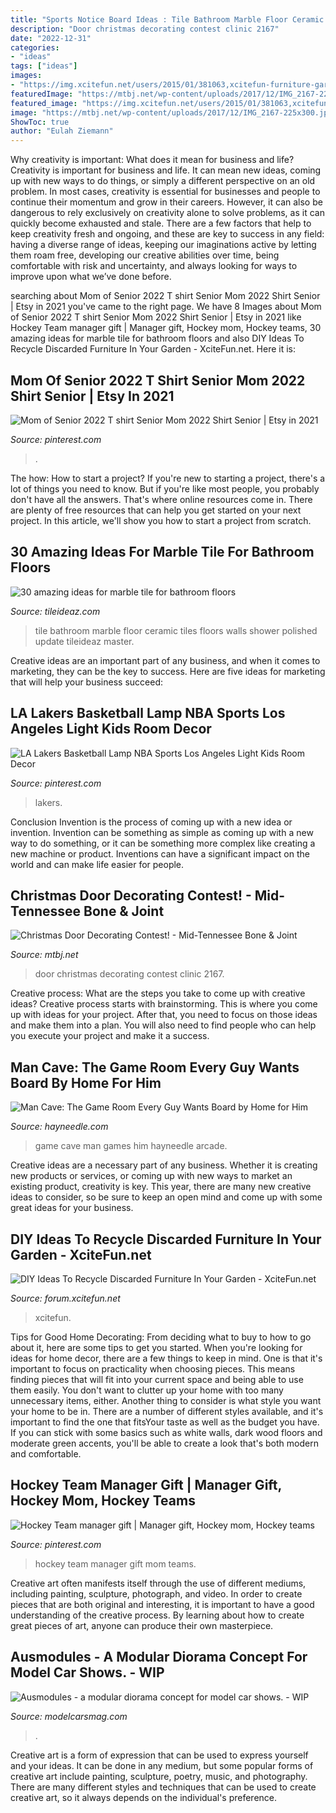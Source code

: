 ```yaml
---
title: "Sports Notice Board Ideas : Tile Bathroom Marble Floor Ceramic Tiles Floors Walls Shower Polished Update Tileideaz Master"
description: "Door christmas decorating contest clinic 2167"
date: "2022-12-31"
categories:
- "ideas"
tags: ["ideas"]
images:
- "https://img.xcitefun.net/users/2015/01/381063,xcitefun-furniture-garden-6.jpg"
featuredImage: "https://mtbj.net/wp-content/uploads/2017/12/IMG_2167-225x300.jpg"
featured_image: "https://img.xcitefun.net/users/2015/01/381063,xcitefun-furniture-garden-6.jpg"
image: "https://mtbj.net/wp-content/uploads/2017/12/IMG_2167-225x300.jpg"
ShowToc: true
author: "Eulah Ziemann"
---
```



Why creativity is important: What does it mean for business and life?
Creativity is important for business and life. It can mean new ideas, coming up with new ways to do things, or simply a different perspective on an old problem. In most cases, creativity is essential for businesses and people to continue their momentum and grow in their careers. However, it can also be dangerous to rely exclusively on creativity alone to solve problems, as it can quickly become exhausted and stale. There are a few factors that help to keep creativity fresh and ongoing, and these are key to success in any field: having a diverse range of ideas, keeping our imaginations active by letting them roam free, developing our creative abilities over time, being comfortable with risk and uncertainty, and always looking for ways to improve upon what we’ve done before.

	

		
searching about Mom of Senior 2022 T shirt Senior Mom 2022 Shirt Senior | Etsy in 2021 you've came to the right page. We have 8 Images about Mom of Senior 2022 T shirt Senior Mom 2022 Shirt Senior | Etsy in 2021 like Hockey Team manager gift | Manager gift, Hockey mom, Hockey teams, 30 amazing ideas for marble tile for bathroom floors and also DIY Ideas To Recycle Discarded Furniture In Your Garden - XciteFun.net. Here it is:
		
    
## Mom Of Senior 2022 T Shirt Senior Mom 2022 Shirt Senior | Etsy In 2021

<img loading=lazy src="https://i.pinimg.com/736x/8e/7f/73/8e7f73a3f81fd9f9afe68181ce193190.jpg" onerror="this.onerror=null;this.src='https://tse4.mm.bing.net/th?id=OIP.4nY0_69xsugJugF52EKRRAHaJ3&amp;pid=15.1';" alt="Mom of Senior 2022 T shirt Senior Mom 2022 Shirt Senior | Etsy in 2021">

_Source: pinterest.com_

>. 

	

The how: How to start a project?
If you're new to starting a project, there's a lot of things you need to know. But if you're like most people, you probably don't have all the answers. That's where online resources come in. There are plenty of free resources that can help you get started on your next project. In this article, we'll show you how to start a project from scratch.

    
## 30 Amazing Ideas For Marble Tile For Bathroom Floors

<img loading=lazy src="http://www.tileideaz.com/wp-content/uploads/2015/08/923.jpg" onerror="this.onerror=null;this.src='https://tse3.mm.bing.net/th?id=OIP.eJnMPPqIUQsXCsKRGqexwAHaK9&amp;pid=15.1';" alt="30 amazing ideas for marble tile for bathroom floors">

_Source: tileideaz.com_

>tile bathroom marble floor ceramic tiles floors walls shower polished update tileideaz master. 

	

Creative ideas are an important part of any business, and when it comes to marketing, they can be the key to success. Here are five ideas for marketing that will help your business succeed: 

    
## LA Lakers Basketball Lamp NBA Sports Los Angeles Light Kids Room Decor

<img loading=lazy src="https://i.pinimg.com/736x/58/a0/4c/58a04c344d2eb57c04dbfaa2a99ac194.jpg" onerror="this.onerror=null;this.src='https://tse2.mm.bing.net/th?id=OIP.r7vMQmuhoCf3FMM1-FXe-gHaJ3&amp;pid=15.1';" alt="LA Lakers Basketball Lamp NBA Sports Los Angeles Light Kids Room Decor">

_Source: pinterest.com_

>lakers. 

	

Conclusion
Invention is the process of coming up with a new idea or invention. Invention can be something as simple as coming up with a new way to do something, or it can be something more complex like creating a new machine or product. Inventions can have a significant impact on the world and can make life easier for people.

    
## Christmas Door Decorating Contest! - Mid-Tennessee Bone &amp; Joint

<img loading=lazy src="https://mtbj.net/wp-content/uploads/2017/12/IMG_2167-225x300.jpg" onerror="this.onerror=null;this.src='https://tse1.mm.bing.net/th?id=OIP.Tmg_J7uPhmFFLkKnnd8K7wAAAA&amp;pid=15.1';" alt="Christmas Door Decorating Contest! - Mid-Tennessee Bone &amp; Joint">

_Source: mtbj.net_

>door christmas decorating contest clinic 2167. 

	

Creative process: What are the steps you take to come up with creative ideas?
Creative process starts with brainstorming. This is where you come up with ideas for your project. After that, you need to focus on those ideas and make them into a plan. You will also need to find people who can help you execute your project and make it a success.

    
## Man Cave: The Game Room Every Guy Wants Board By Home For Him

<img loading=lazy src="http://images.hayneedle.com/mgen/dynimage.ms?w=960&amp;h=420&amp;img=styleboards/landscape_214.jpg" onerror="this.onerror=null;this.src='https://tse1.mm.bing.net/th?id=OIP.n2RjM972FKRYqW4_1CTmMgHaDP&amp;pid=15.1';" alt="Man Cave: The Game Room Every Guy Wants Board by Home for Him">

_Source: hayneedle.com_

>game cave man games him hayneedle arcade. 

	

Creative ideas are a necessary part of any business. Whether it is creating new products or services, or coming up with new ways to market an existing product, creativity is key. This year, there are many new creative ideas to consider, so be sure to keep an open mind and come up with some great ideas for your business.

    
## DIY Ideas To Recycle Discarded Furniture In Your Garden - XciteFun.net

<img loading=lazy src="https://img.xcitefun.net/users/2015/01/381063,xcitefun-furniture-garden-6.jpg" onerror="this.onerror=null;this.src='https://tse4.mm.bing.net/th?id=OIP.GDXHPIkwOf8qEVzN21hYPQHaJ3&amp;pid=15.1';" alt="DIY Ideas To Recycle Discarded Furniture In Your Garden - XciteFun.net">

_Source: forum.xcitefun.net_

>xcitefun. 

	

Tips for Good Home Decorating: From deciding what to buy to how to go about it, here are some tips to get you started.
When you're looking for ideas for home decor, there are a few things to keep in mind. One is that it's important to focus on practicality when choosing pieces. This means finding pieces that will fit into your current space and being able to use them easily. You don't want to clutter up your home with too many unnecessary items, either. Another thing to consider is what style you want your home to be in. There are a number of different styles available, and it's important to find the one that fitsYour taste as well as the budget you have. If you can stick with some basics such as white walls, dark wood floors and moderate green accents, you'll be able to create a look that's both modern and comfortable.

    
## Hockey Team Manager Gift | Manager Gift, Hockey Mom, Hockey Teams

<img loading=lazy src="https://i.pinimg.com/736x/16/37/14/163714d18bc8d477519f57c8d8e21867.jpg" onerror="this.onerror=null;this.src='https://tse2.mm.bing.net/th?id=OIP.E7SK4JNKDiNLXHxRTIgQlAHaJ3&amp;pid=15.1';" alt="Hockey Team manager gift | Manager gift, Hockey mom, Hockey teams">

_Source: pinterest.com_

>hockey team manager gift mom teams. 

	

Creative art often manifests itself through the use of different mediums, including painting, sculpture, photograph, and video. In order to create pieces that are both original and interesting, it is important to have a good understanding of the creative process. By learning about how to create great pieces of art, anyone can produce their own masterpiece.

    
## Ausmodules - A Modular Diorama Concept For Model Car Shows. - WIP

<img loading=lazy src="http://www.modelcarsmag.com/forums/uploads/monthly_2020_06/SMCS09_086.JPG.958c7e05131ba08856b83a9439a52c50.JPG" onerror="this.onerror=null;this.src='https://tse1.mm.bing.net/th?id=OIP.4X5QmD_udUzWvIZU4mOEowHaLH&amp;pid=15.1';" alt="Ausmodules - a modular diorama concept for model car shows. - WIP">

_Source: modelcarsmag.com_

>. 

	

Creative art is a form of expression that can be used to express yourself and your ideas. It can be done in any medium, but some popular forms of creative art include painting, sculpture, poetry, music, and photography. There are many different styles and techniques that can be used to create creative art, so it always depends on the individual's preference.

